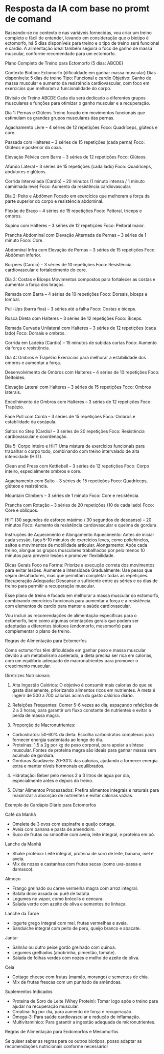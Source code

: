 # Resposta da IA com base no promt de comand


Baseando-se no contexto e nas variáveis fornecidas, vou criar um treino completo e fácil de entender, levando em consideração que o biotipo é ectomorfo, há 5 dias disponíveis para treino e o tipo de treino será funcional e cardio. A alimentação ideal também seguirá o foco de ganho de massa muscular, conforme recomendado para um ectomorfo.

Plano Completo de Treino para Ectomorfo (5 dias: ABCDE)

Contexto
Biotipo: Ectomorfo (dificuldade em ganhar massa muscular)
Dias disponíveis: 5 dias de treino
Tipo: Funcional e cardio
Objetivo: Ganho de massa muscular e aumento da resistência cardiovascular, com foco em exercícios que melhoram a funcionalidade do corpo.

Divisão de Treino ABCDE
Cada dia será dedicado a diferentes grupos musculares e funções para otimizar o ganho muscular e a recuperação.

Dia 1: Pernas e Glúteos
Treino focado em movimentos funcionais que estimulam os grandes grupos musculares das pernas.

Agachamento Livre – 4 séries de 12 repetições
Foco: Quadríceps, glúteos e core.

Passada com Halteres – 3 séries de 15 repetições (cada perna)
Foco: Glúteos e posterior da coxa.

Elevação Pélvica com Barra – 3 séries de 12 repetições
Foco: Glúteos.

Afundo Lateral – 3 séries de 15 repetições (cada lado)
Foco: Quadríceps, abdutores e glúteos.

Corrida Intervalada (Cardio) – 20 minutos (1 minuto intensa / 1 minuto caminhada leve)
Foco: Aumento da resistência cardiovascular.

Dia 2: Peito e Abdômen
Focado em exercícios que melhoram a força da parte superior do corpo e resistência abdominal.

Flexão de Braço – 4 séries de 15 repetições
Foco: Peitoral, tríceps e ombros.

Supino com Halteres – 3 séries de 12 repetições
Foco: Peitoral maior.

Prancha Abdominal com Elevação Alternada de Pernas – 3 séries de 1 minuto
Foco: Core.

Abdominal Infra com Elevação de Pernas – 3 séries de 15 repetições
Foco: Abdômen inferior.

Burpees (Cardio) – 3 séries de 10 repetições
Foco: Resistência cardiovascular e fortalecimento do core.

Dia 3: Costas e Bíceps
Movimentos compostos para fortalecer as costas e aumentar a força dos braços.

Remada com Barra – 4 séries de 10 repetições
Foco: Dorsais, bíceps e lombar.

Pull-Ups (barra fixa) – 3 séries até a falha
Foco: Costas e bíceps.

Rosca Direta com Halteres – 3 séries de 12 repetições
Foco: Bíceps.

Remada Curvada Unilateral com Halteres – 3 séries de 12 repetições (cada lado)
Foco: Dorsais e ombros.

Corrida em Ladeira (Cardio) – 15 minutos de subidas curtas
Foco: Aumento da força e resistência.

Dia 4: Ombros e Trapézio
Exercícios para melhorar a estabilidade dos ombros e aumentar a força.

Desenvolvimento de Ombros com Halteres – 4 séries de 10 repetições
Foco: Deltoides.

Elevação Lateral com Halteres – 3 séries de 15 repetições
Foco: Ombros laterais.

Encolhimento de Ombros com Halteres – 3 séries de 12 repetições
Foco: Trapézio.

Face Pull com Corda – 3 séries de 15 repetições
Foco: Ombros e estabilidade da escápula.

Saltos no Step (Cardio) – 3 séries de 20 repetições
Foco: Resistência cardiovascular e coordenação.

Dia 5: Corpo Inteiro e HIIT
Uma mistura de exercícios funcionais para trabalhar o corpo todo, combinando com treino intervalado de alta intensidade (HIIT).

Clean and Press com Kettlebell – 3 séries de 12 repetições
Foco: Corpo inteiro, especialmente ombros e core.

Agachamento com Salto – 3 séries de 15 repetições
Foco: Quadríceps, glúteos e resistência.

Mountain Climbers – 3 séries de 1 minuto
Foco: Core e resistência.

Prancha com Rotação – 3 séries de 20 repetições (10 de cada lado)
Foco: Core e oblíquos.

HIIT (30 segundos de esforço máximo / 30 segundos de descanso) – 20 minutos
Foco: Aumento da resistência cardiovascular e queima de gordura.

Instruções de Aquecimento e Alongamento
Aquecimento: Antes de iniciar cada sessão, faça 5-10 minutos de exercícios leves, como polichinelos, saltos e movimentos de mobilidade articular.
Alongamento: Após cada treino, alongue os grupos musculares trabalhados por pelo menos 10 minutos para prevenir lesões e promover flexibilidade.


Dicas Gerais
Foco na Forma: Priorize a execução correta dos movimentos para evitar lesões.
Aumente a Intensidade Gradualmente: Use pesos que sejam desafiadores, mas que permitam completar todas as repetições.
Recuperação Adequada: Descanse o suficiente entre as séries e os dias de treino para permitir a recuperação muscular.

Esse plano de treino é focado em melhorar a massa muscular do ectomorfo, combinando exercícios funcionais para aumentar a força e a resistência, com elementos de cardio para manter a saúde cardiovascular.

Vou incluir as recomendações de alimentação específicas para o ectomorfo, bem como algumas orientações gerais que podem ser adaptadas a diferentes biotipos (endomorfo, mesomorfo) para complementar o plano de treino.

Regras de Alimentação para Ectomorfos

Como ectomorfos têm dificuldade em ganhar peso e massa muscular devido a um metabolismo acelerado, a dieta precisa ser rica em calorias, com um equilíbrio adequado de macronutrientes para promover o crescimento muscular.

Diretrizes Nutricionais

1. Alta Ingestão Calórica: O objetivo é consumir mais calorias do que se gasta diariamente, priorizando alimentos ricos em nutrientes. A meta é ingerir de 500 a 700 calorias acima do gasto calórico diário.

2. Refeições Frequentes: Comer 5-6 vezes ao dia, espaçando refeições de 2 a 3 horas, para garantir um fluxo constante de nutrientes e evitar a perda de massa magra.

3. Proporção de Macronutrientes:
- Carboidratos: 50-60% da dieta. Escolha carboidratos complexos para fornecer energia sustentada ao longo do dia.
- Proteínas: 1,5 a 2g por kg de peso corporal, para apoiar a síntese muscular. Fontes de proteína magra são ideais para ganhar massa sem acúmulo de gordura.
- Gorduras Saudáveis: 20-30% das calorias, ajudando a fornecer energia extra e manter níveis hormonais equilibrados.


4. Hidratação: Beber pelo menos 2 a 3 litros de água por dia, especialmente antes e depois do treino.

5. Evitar Alimentos Processados: Prefira alimentos integrais e naturais para maximizar a absorção de nutrientes e evitar calorias vazias.


Exemplo de Cardápio Diário para Ectomorfos

Café da Manhã
- Omelete de 3 ovos com espinafre e queijo cottage.
- Aveia com banana e pasta de amendoim.
- Suco de frutas ou smoothie com aveia, leite integral, e proteína em pó.

Lanche da Manhã
- Shake proteico: Leite integral, proteína de soro de leite, banana, mel e aveia.
- Mix de nozes e castanhas com frutas secas (como uva-passa e damasco).

Almoço
- Frango grelhado ou carne vermelha magra com arroz integral.
- Batata doce assada ou purê de batata.
- Legumes no vapor, como brócolis e cenoura.
- Salada verde com azeite de oliva e sementes de linhaça.

Lanche da Tarde
- Iogurte grego integral com mel, frutas vermelhas e aveia.
- Sanduíche integral com peito de peru, queijo branco e abacate.

Jantar
- Salmão ou outro peixe gordo grelhado com quinoa.
- Legumes grelhados (abobrinha, pimentão, tomate).
- Salada de folhas verdes com nozes e molho de azeite de oliva.

Ceia
- Cottage cheese com frutas (mamão, morango) e sementes de chia.
- Mix de frutas frescas com um punhado de amêndoas.


Suplementos Indicados

- Proteína de Soro de Leite (Whey Protein): Tomar logo após o treino para ajudar na recuperação muscular.
- Creatina: 5g por dia, para aumento de força e recuperação.
- Ômega-3: Para saúde cardiovascular e redução de inflamação.
- Multivitamínico: Para garantir a ingestão adequada de micronutrientes.


Regras de Alimentação para Endomorfos e Mesomorfos

Se quiser saber as regras para os outros biotipos, posso adaptar as recomendações nutricionais conforme necessário!